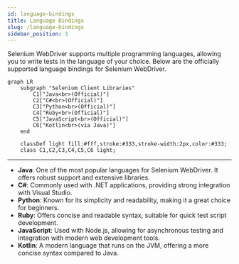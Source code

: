 ```yaml
---
id: language-bindings
title: Language Bindings
slug: /language-bindings
sidebar_position: 3
---
```


Selenium WebDriver supports multiple programming languages, allowing you to write tests in the language of your choice. Below are the officially supported language bindings for Selenium WebDriver.

```mermaid
graph LR
    subgraph "Selenium Client Libraries"
        C1["Java<br>(Official)"]
        C2["C#<br>(Official)"]
        C3["Python<br>(Official)"]
        C4["Ruby<br>(Official)"]
        C5["JavaScript<br>(Official)"]
        C6["Kotlin<br>(via Java)"]
    end

    classDef light fill:#fff,stroke:#333,stroke-width:2px,color:#333;
    class C1,C2,C3,C4,C5,C6 light;
```

---

- **Java**: One of the most popular languages for Selenium WebDriver. It offers robust support and extensive libraries.
- **C#**: Commonly used with .NET applications, providing strong integration with Visual Studio.
- **Python**: Known for its simplicity and readability, making it a great choice for beginners.
- **Ruby**: Offers concise and readable syntax, suitable for quick test script development.
- **JavaScript**: Used with Node.js, allowing for asynchronous testing and integration with modern web development tools.
- **Kotlin**: A modern language that runs on the JVM, offering a more concise syntax compared to Java.
